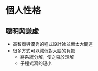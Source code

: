 # 個人性格
## 聰明與謙虛
* 高智商與優秀的程式設計師並無太大關連
* 很多方式可以減低對大腦的負擔
	* 將系統分解，使之易於理解
	* 子程式寫的短小
<!--stackedit_data:
eyJoaXN0b3J5IjpbMTM1Njk1NjA0MF19
-->